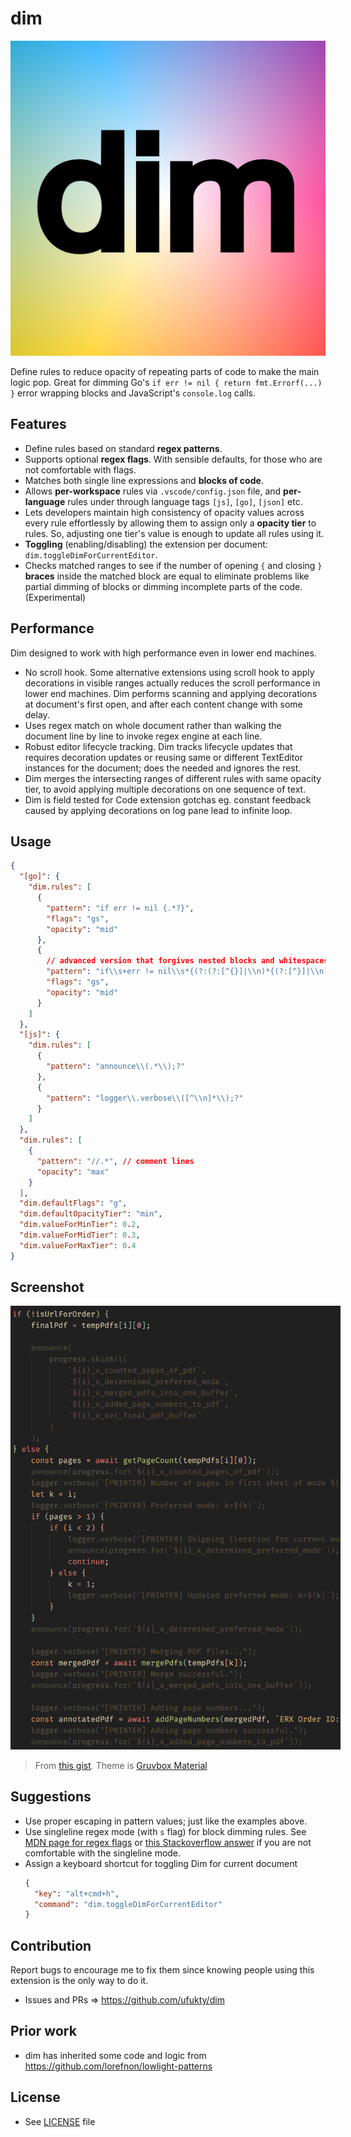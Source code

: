 # dim

![extension icon](media/icon.png)

Define rules to reduce opacity of repeating parts of code to make the main logic pop. Great for dimming Go's `if err != nil { return fmt.Errorf(...) }` error wrapping blocks and JavaScript's `console.log` calls.

## Features

- Define rules based on standard **regex patterns**.
- Supports optional **regex flags**. With sensible defaults, for those who are not comfortable with flags.
- Matches both single line expressions and **blocks of code**.
- Allows **per-workspace** rules via `.vscode/config.json` file, and **per-language** rules under through language tags `[js]`, `[go]`, `[json]` etc.
- Lets developers maintain high consistency of opacity values across every rule effortlessly by allowing them to assign only a **opacity tier** to rules. So, adjusting one tier's value is enough to update all rules using it.
- **Toggling** (enabling/disabling) the extension per document: `dim.toggleDimForCurrentEditor`.
- Checks matched ranges to see if the number of opening `{` and closing `}` **braces** inside the matched block are equal to eliminate problems like partial dimming of blocks or dimming incomplete parts of the code. (Experimental)

## Performance

Dim designed to work with high performance even in lower end machines.

- No scroll hook. Some alternative extensions using scroll hook to apply decorations in visible ranges actually reduces the scroll performance in lower end machines. Dim performs scanning and applying decorations at document's first open, and after each content change with some delay.
- Uses regex match on whole document rather than walking the document line by line to invoke regex engine at each line.
- Robust editor lifecycle tracking. Dim tracks lifecycle updates that requires decoration updates or reusing same or different TextEditor instances for the document; does the needed and ignores the rest.
- Dim merges the intersecting ranges of different rules with same opacity tier, to avoid applying multiple decorations on one sequence of text.
- Dim is field tested for Code extension gotchas eg. constant feedback caused by applying decorations on log pane lead to infinite loop.

## Usage

```json
{
  "[go]": {
    "dim.rules": [
      {
        "pattern": "if err != nil {.*?}",
        "flags": "gs",
        "opacity": "mid"
      },
      {
        // advanced version that forgives nested blocks and whitespaces
        "pattern": "if\\s+err != nil\\s*{(?:(?:[^{}]|\\n)*{(?:[^}]|\\n)*})?(?:[^}]|\\n)*}",
        "flags": "gs",
        "opacity": "mid"
      }
    ]
  },
  "[js]": {
    "dim.rules": [
      {
        "pattern": "announce\\(.*\\);?"
      },
      {
        "pattern": "logger\\.verbose\\([^\\n]*\\);?"
      }
    ]
  },
  "dim.rules": [
    {
      "pattern": "//.*", // comment lines
      "opacity": "max"
    }
  ],
  "dim.defaultFlags": "g",
  "dim.defaultOpacityTier": "min",
  "dim.valueForMinTier": 0.2,
  "dim.valueForMidTier": 0.3,
  "dim.valueForMaxTier": 0.4
}
```

## Screenshot

<img style="max-width:528px" alt="screenshot of a snippet with logging related calls are dimmed" src="media/sepsol.png">

> From [this gist](https://gist.github.com/sepsol/af5d1252d7d5f029904100d802a8eaaf). Theme is [Gruvbox Material](https://github.com/sainnhe/gruvbox-material)

## Suggestions

- Use proper escaping in pattern values; just like the examples above.
- Use singleline regex mode (with `s` flag) for block dimming rules. See [MDN page for regex flags](https://developer.mozilla.org/en-US/docs/Web/JavaScript/Guide/Regular_expressions#advanced_searching_with_flags) or [this Stackoverflow answer](https://stackoverflow.com/questions/918806/difference-between-regular-expression-modifiers-or-flags-m-and-s) if you are not comfortable with the singleline mode.
- Assign a keyboard shortcut for toggling Dim for current document
  ```json
  {
    "key": "alt+cmd+h",
    "command": "dim.toggleDimForCurrentEditor"
  }
  ```

## Contribution

Report bugs to encourage me to fix them since knowing people using this extension is the only way to do it.

- Issues and PRs => https://github.com/ufukty/dim

## Prior work

- dim has inherited some code and logic from https://github.com/lorefnon/lowlight-patterns

## License

- See [LICENSE](LICENSE) file
